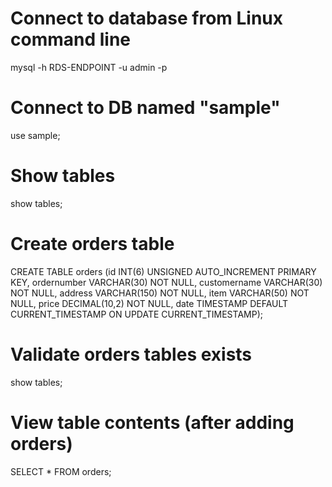 # Connect to database from Linux command line

mysql -h RDS-ENDPOINT -u admin -p

# Connect to DB named "sample"

use sample;

# Show tables

show tables;

# Create orders table

CREATE TABLE orders (id INT(6) UNSIGNED AUTO_INCREMENT PRIMARY KEY, ordernumber VARCHAR(30) NOT NULL, customername VARCHAR(30) NOT NULL, address VARCHAR(150) NOT NULL, item VARCHAR(50) NOT NULL, price DECIMAL(10,2) NOT NULL, date TIMESTAMP DEFAULT CURRENT_TIMESTAMP ON UPDATE CURRENT_TIMESTAMP);

# Validate orders tables exists

show tables;

# View table contents (after adding orders)

SELECT * FROM orders;